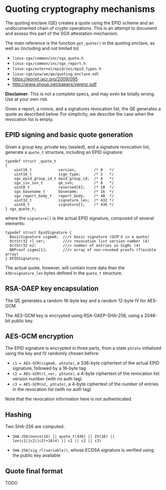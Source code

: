 # Quoting cryptography mechanisms

The quoting enclave (QE) creates a quote using the EPID scheme and an
undocumented chain of crypto operations.  This is an attempt to document
and assess this part of the SGX attestation mechanism.

The main reference is the function `get_quote()` in the quoting enclave,
as well as (including and not limited to)
* `linux-sgx/common/inc/sgx_quote.h`
* `linux-sgx/common/inc/sgx_report.h`
* `linux-sgx/external/epid/inc/epid_types.h`
* `linux-sgx/psw/ae/qe/quoting_enclave.edl`
* https://eprint.iacr.org/2009/095
* http://www.shoup.net/papers/verenc.pdf

**Disclaimer**: This is not a complete specs, and may even be totally
wrong. Use at your own risk.

Given a report, a nonce, and a signatures revocation list, the QE generates a
quote as described below. For simplicity, we describe the case when the
revocation list is empty.


## EPID signing and basic quote generation

Given a group key, private key (sealed), and a signature revocation
list, generate a `quote_t` structure, including an EPID signature:

```
typedef struct _quote_t
{
    uint16_t            version;        /* 0   */
    uint16_t            sign_type;      /* 2   */
    sgx_epid_group_id_t epid_group_id;  /* 4   */
    sgx_isv_svn_t       qe_svn;         /* 8   */
    uint8_t             reserved[6];    /* 10  */
    sgx_basename_t      basename;       /* 16  */
    sgx_report_body_t   report_body;    /* 48  */
    uint32_t            signature_len;  /* 432 */
    uint8_t             signature[];    /* 436 */
} sgx_quote_t;
```

where the `signature[]` is the actual EPID signature, composed of
several elements:

```
typedef struct EpidSignature {
  BasicSignature sigma0;  ///< basic signature (GCM'd in a quote)
  OctStr32 rl_ver;        ///< revocation list version number (4)
  OctStr32 n2;            ///< number of entries in SigRL (4)
  NRProof sigma[1];       ///< array of non-revoked proofs (flexible array)
} EPIDSignature;

```

The actual quote, however, will contain more data than the `436+signature_len` bytes defined in the `quote_t` structure.

## RSA-OAEP key encapsulation

The QE generates a random 16-byte key and a random 12-byte IV for AES-GCM. 

The AES-GCM key is encrypted using RSA-OAEP-SHA-256, using a 2048-bit public key.

## AES-GCM encryption

The EPID signature is encrypted in three parts, from a state `pState`
initialized using the key and IV randomly chosen before:

* `c1 = AES-GCM(sigma0, pState)`, a 336-byte ciphertext of the actual EPID signature, followed by a 16-byte tag
* `c2 = AES-GCM(rl_ver, pState)`, a 4-byte ciphertext of the revocation list version number (with no auth tag)
* `c3 = AES-GCM(n2, pState)`, a 4-byte ciphertext of the number of entries in the revocation list (with no auth tag)

Note that the revocation information here is not authenticated.

## Hashing

Two SHA-256 are computed:

* `SHA-256(nonce(16) || quote_t(436) || IV(16) || len(c1||c2||c3)+16(4) || c1 || c2 || c3)`

* `SHA-256(sig_rl(variable))`, whose ECDSA signature is verified using
  the public key available


## Quote final format

TODO
